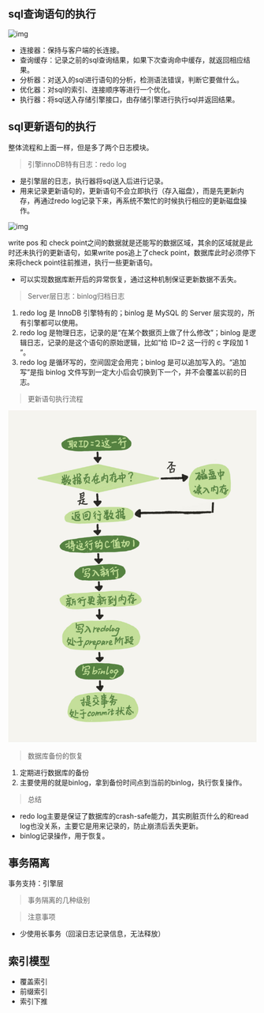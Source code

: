 ## sql查询语句的执行

![img](https://static001.geekbang.org/resource/image/0d/d9/0d2070e8f84c4801adbfa03bda1f98d9.png)

- 连接器：保持与客户端的长连接。
- 查询缓存：记录之前的sql查询结果，如果下次查询命中缓存，就返回相应结果。
- 分析器：对送入的sql进行语句的分析，检测语法错误，判断它要做什么。
- 优化器：对sql的索引、连接顺序等进行一个优化。
- 执行器：将sql送入存储引擎接口，由存储引擎进行执行sql并返回结果。

## sql更新语句的执行

整体流程和上面一样，但是多了两个日志模块。

> 引擎innoDB特有日志：redo log

- 是引擎层的日志，执行器将sql送入后进行记录。
- 用来记录更新语句的，更新语句不会立即执行（存入磁盘），而是先更新内存，再通过redo log记录下来，再系统不繁忙的时候执行相应的更新磁盘操作。

![img](https://static001.geekbang.org/resource/image/16/a7/16a7950217b3f0f4ed02db5db59562a7.png)

write pos 和 check point之间的数据就是还能写的数据区域，其余的区域就是此时还未执行的更新语句，如果write pos追上了check point，数据库此时必须停下来将check point往前推进，执行一些更新语句。

- 可以实现数据库断开后的异常恢复，通过这种机制保证更新数据不丢失。

> Server层日志：binlog归档日志

1. redo log 是 InnoDB 引擎特有的；binlog 是 MySQL 的 Server 层实现的，所有引擎都可以使用。
2. redo log 是物理日志，记录的是“在某个数据页上做了什么修改”；binlog 是逻辑日志，记录的是这个语句的原始逻辑，比如“给 ID=2 这一行的 c 字段加 1 ”。
3. redo log 是循环写的，空间固定会用完；binlog 是可以追加写入的。“追加写”是指 binlog 文件写到一定大小后会切换到下一个，并不会覆盖以前的日志。

> 更新语句执行流程

![2e5bff4910ec189fe1ee6e2ecc7b4bbe](mysql架构.assets/2e5bff4910ec189fe1ee6e2ecc7b4bbe.png)

> 数据库备份的恢复

1. 定期进行数据库的备份
2. 主要使用的就是binlog，拿到备份时间点到当前的binlog，执行恢复操作。

> 总结

- redo log主要是保证了数据库的crash-safe能力，其实刷脏页什么的和read log也没关系，主要它是用来记录的，防止崩溃后丢失更新。
- binlog记录操作，用于恢复。

## 事务隔离

事务支持：引擎层

> 事务隔离的几种级别

> 注意事项

- 少使用长事务（回滚日志记录信息，无法释放）

## 索引模型

- 覆盖索引
- 前缀索引
- 索引下推

























































































































